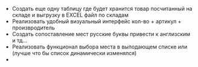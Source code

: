 - Создать еще одну таблицу где будет хранится товар посчитанный на складе и выгрузку в EXCEL файл по складам
- Реализовать удобный визуальный интерфейс кол-во + артикул + произвродитель
- Создать сопоставление мест русские буквы привести к англизским и тд...
- Реализовать функционал выбора места в выподающем списке или (лучше что бы список динамически изменялся)
- 
